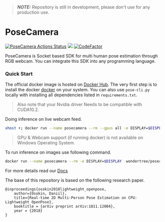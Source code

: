 > **_NOTE:_**  Repository is still in development, please don't use for any production use.

# PoseCamera
[![PoseCamera Actions Status](https://github.com/Wonder-Tree/PoseCamera/workflows/build/badge.svg)](https://github.com/Wonder-Tree/PoseCamera/actions)
<a href="https://storage.googleapis.com/wt_storage/checkpoint_iter_50000.pth" title="PreTrainedModels"><img src="https://img.shields.io/badge/trained%20model-Download-brightgreen"></a>
[![CodeFactor](https://www.codefactor.io/repository/github/wonder-tree/posecamera/badge)](https://www.codefactor.io/repository/github/wonder-tree/posecamera)

PoseCamera is Socket based SDK for multi human pose estimation through RGB webcam. You can integrate this SDK into any programming language. 

### Quick Start
The official docker image is hosted on [Docker Hub](https://hub.docker.com/r/wondertree/posecamera). The very first step is to install the docker [docker](https://docs.docker.com/get-docker/) on your system. You can also use ```pose-cli.py``` locally with installing all dependencies listed in ```requirements.txt```. 
> Also note that your Nvidia driver Needs to be compatible with CUDA10.2.

Doing inference on live webcam feed.
```sh
xhost +; docker run --name posecamera --rm --gpus all -e DISPLAY=$DISPLAY --device=/dev/video0:/dev/video0 wondertree/posecamera --video=0
```
> GPU & Webcam support (if running docker) is not available on Windows Operating System. 

To run inference on images use following command.
```sh
docker run --name posecamera --rm -e DISPLAY=$DISPLAY  wondertree/posecamera --images ./tmp/female_pose.jpg --cpu
```

For more details read our [Docs](https://wonder-tree.github.io/PoseCamera)

The base of this repository is based on the following research paper.
```
@inproceedings{osokin2018lightweight_openpose,
    author={Osokin, Daniil},
    title={Real-time 2D Multi-Person Pose Estimation on CPU: Lightweight OpenPose},
    booktitle = {arXiv preprint arXiv:1811.12004},
    year = {2018}
}
```
